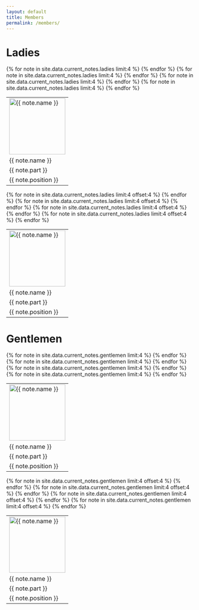 ```yaml
---
layout: default
title: Members
permalink: /members/
---
```


# Ladies

<table class="current_notes">
    <tbody>
        <tr>
            {% for note in site.data.current_notes.ladies limit:4 %}
            <td class="picture">
                <img src="/images/notes/{{ note.picture }}" alt="{{ note.name }}" width="150" height="150">
            </td>
            {% endfor %}
        </tr>
        <tr>
            {% for note in site.data.current_notes.ladies limit:4 %}
            <td class="name">{{ note.name }}</td>
            {% endfor %}
        </tr>
        <tr>
            {% for note in site.data.current_notes.ladies limit:4 %}
            <td class="part">{{ note.part }}</td>
            {% endfor %}
        </tr>
        <tr>
            {% for note in site.data.current_notes.ladies limit:4 %}
            <td class="position">{{ note.position }}</td>
            {% endfor %}
        </tr>
    </tbody>
</table>

<table class="current_notes">
    <tbody>
        <tr>
            {% for note in site.data.current_notes.ladies limit:4 offset:4 %}
            <td class="picture">
                <img src="/images/notes/{{ note.picture }}" alt="{{ note.name }}" width="150" height="150">
            </td>
            {% endfor %}
        </tr>
        <tr>
            {% for note in site.data.current_notes.ladies limit:4 offset:4 %}
            <td class="name">{{ note.name }}</td>
            {% endfor %}
        </tr>
        <tr>
            {% for note in site.data.current_notes.ladies limit:4 offset:4 %}
            <td class="part">{{ note.part }}</td>
            {% endfor %}
        </tr>
        <tr>
            {% for note in site.data.current_notes.ladies limit:4 offset:4 %}
            <td class="position">{{ note.position }}</td>
            {% endfor %}
        </tr>
    </tbody>
</table>

# Gentlemen

<table class="current_notes">
    <tbody>
        <tr>
            {% for note in site.data.current_notes.gentlemen limit:4 %}
            <td class="picture">
                <img src="/images/notes/{{ note.picture }}" alt="{{ note.name }}" width="150" height="150">
            </td>
            {% endfor %}
        </tr>
        <tr>
            {% for note in site.data.current_notes.gentlemen limit:4 %}
            <td class="name">{{ note.name }}</td>
            {% endfor %}
        </tr>
        <tr>
            {% for note in site.data.current_notes.gentlemen limit:4 %}
            <td class="part">{{ note.part }}</td>
            {% endfor %}
        </tr>
        <tr>
            {% for note in site.data.current_notes.gentlemen limit:4 %}
            <td class="position">{{ note.position }}</td>
            {% endfor %}
        </tr>
    </tbody>
</table>

<table class="current_notes">
    <tbody>
        <tr>
            {% for note in site.data.current_notes.gentlemen limit:4 offset:4 %}
            <td class="picture">
                <img src="/images/notes/{{ note.picture }}" alt="{{ note.name }}" width="150" height="150">
            </td>
            {% endfor %}
        </tr>
        <tr>
            {% for note in site.data.current_notes.gentlemen limit:4 offset:4 %}
            <td class="name">{{ note.name }}</td>
            {% endfor %}
        </tr>
        <tr>
            {% for note in site.data.current_notes.gentlemen limit:4 offset:4 %}
            <td class="part">{{ note.part }}</td>
            {% endfor %}
        </tr>
        <tr>
            {% for note in site.data.current_notes.gentlemen limit:4 offset:4 %}
            <td class="position">{{ note.position }}</td>
            {% endfor %}
        </tr>
    </tbody>
</table>

